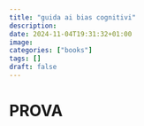 ```yaml
---
title: "guida ai bias cognitivi"
description: 
date: 2024-11-04T19:31:32+01:00
image: 
categories: ["books"]
tags: []
draft: false
---
```


# PROVA